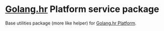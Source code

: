 # [Golang.hr] Platform service package
Base utilities package (more like helper) for [Golang.hr Platform].

[Golang.hr]: <https://github.com/golanghr>
[Golang.hr Platform]: <https://github.com/golanghr/platform>

